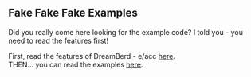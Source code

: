 ## Fake Fake Fake Examples

Did you really come here looking for the example code? I told you - you need to read the features first!

First, read the features of DreamBerd - e/acc [here](https://github.com/TodePond/DreamBerd/blob/main/README.md).<br>
THEN... you can read the examples [here](https://github.com/TodePond/DreamBerd/blob/main/res/Examples.md).
